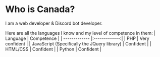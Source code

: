 # Who is Canada?
I am a web developer & Discord bot developer.

Here are all the languages I know and my level of competence in them:
|  Language     |  Competence   |
| ------------- |:-------------:|
| PHP      | Very confident |
| JavaScript (Specifically the JQuery library)      | Confident      |
| HTML/CSS | Confident      |
| Python | Confident      |
